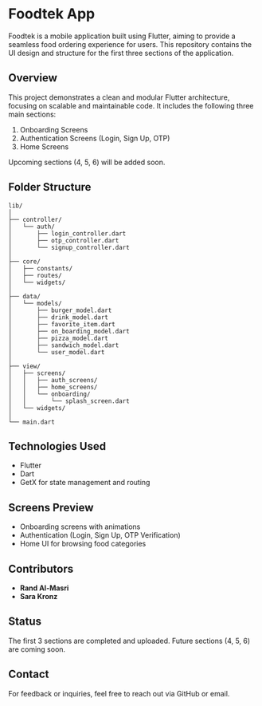 # Foodtek App

Foodtek is a mobile application built using Flutter, aiming to provide a seamless food ordering experience for users. This repository contains the UI design and structure for the first three sections of the application.

## Overview

This project demonstrates a clean and modular Flutter architecture, focusing on scalable and maintainable code. It includes the following three main sections:
1. Onboarding Screens
2. Authentication Screens (Login, Sign Up, OTP)
3. Home Screens

Upcoming sections (4, 5, 6) will be added soon.

## Folder Structure

```
lib/
│
├── controller/
│   └── auth/
│       ├── login_controller.dart
│       ├── otp_controller.dart
│       └── signup_controller.dart
│
├── core/
│   ├── constants/
│   ├── routes/
│   └── widgets/
│
├── data/
│   └── models/
│       ├── burger_model.dart
│       ├── drink_model.dart
│       ├── favorite_item.dart
│       ├── on_boarding_model.dart
│       ├── pizza_model.dart
│       ├── sandwich_model.dart
│       └── user_model.dart
│
├── view/
│   ├── screens/
│   │   ├── auth_screens/
│   │   ├── home_screens/
│   │   └── onboarding/
│   │       └── splash_screen.dart
│   └── widgets/
│
└── main.dart
```

## Technologies Used

- Flutter
- Dart
- GetX for state management and routing

## Screens Preview

- Onboarding screens with animations
- Authentication (Login, Sign Up, OTP Verification)
- Home UI for browsing food categories

## Contributors

- **Rand Al-Masri**
- **Sara Kronz**

## Status

The first 3 sections are completed and uploaded. Future sections (4, 5, 6) are coming soon.

## Contact

For feedback or inquiries, feel free to reach out via GitHub or email.
